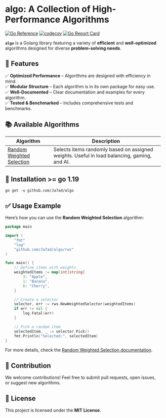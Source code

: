 # algo: A Collection of High-Performance Algorithms

[![Go Reference](https://pkg.go.dev/badge/github.com/Ja7ad/algo.svg)](https://pkg.go.dev/github.com/Ja7ad/algo)
[![codecov](https://codecov.io/gh/Ja7ad/algo/graph/badge.svg?token=9fLKrkUviU)](https://codecov.io/gh/Ja7ad/algo)
[![Go Report Card](https://goreportcard.com/badge/github.com/Ja7ad/algo)](https://goreportcard.com/report/github.com/Ja7ad/algo)

**`algo`** is a Golang library featuring a variety of **efficient** and **well-optimized** algorithms designed for diverse **problem-solving needs**. 

## 📌 Features
✅ **Optimized Performance** – Algorithms are designed with efficiency in mind.  
✅ **Modular Structure** – Each algorithm is in its own package for easy use.  
✅ **Well-Documented** – Clear documentation and examples for every algorithm.  
✅ **Tested & Benchmarked** – Includes comprehensive tests and benchmarks.  


## 📚 Available Algorithms

| Algorithm | Description |
|-----------|-------------|
| [Random Weighted Selection](./rws/README.md) | Selects items randomly based on assigned weights. Useful in load balancing, gaming, and AI. |


## 🚀 Installation >= go 1.19

```shell
go get -u github.com/Ja7ad/algo
```

## ✅ Usage Example

Here’s how you can use the **Random Weighted Selection** algorithm:

```go
package main

import (
	"fmt"
	"log"
	"github.com/Ja7ad/algo/rws"
)

func main() {
	// Define items with weights
	weightedItems := map[int]string{
		3: "Apple",
		1: "Banana",
		6: "Cherry",
	}

	// Create a selector
	selector, err := rws.NewWeightedSelector(weightedItems)
	if err != nil {
		log.Fatal(err)
	}

	// Pick a random item
	selectedItem, _ := selector.Pick()
	fmt.Println("Selected:", selectedItem)
}
```

For more details, check the [Random Weighted Selection documentation](./rws/README.md).

## 📌 Contribution

We welcome contributions! Feel free to submit pull requests, open issues, or suggest new algorithms.

## 📜 License

This project is licensed under the **MIT License**.